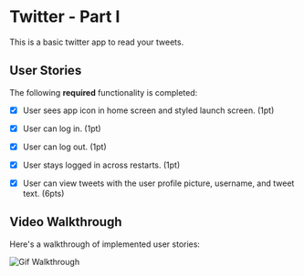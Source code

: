 # Twitter - Part I

This is a basic twitter app to read your tweets.



## User Stories

The following **required** functionality is completed:

- [x] User sees app icon in home screen and styled launch screen. (1pt)
- [x] User can log in. (1pt)
- [x] User can log out. (1pt)
- [x] User stays logged in across restarts. (1pt)
- [x] User can view tweets with the user profile picture, username, and tweet text. (6pts)



## Video Walkthrough

Here's a walkthrough of implemented user stories:

<img src='demo-gif.gif' title='Gif Walkthrough' width='' alt='Gif Walkthrough' />
